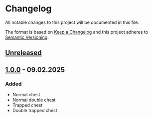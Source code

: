 # Changelog

All notable changes to this project will be documented in this file.

The format is based on [Keep a Changelog](http://keepachangelog.com/)
and this project adheres to [Semantic Versioning](http://semver.org/).

## [Unreleased]

## [1.0.0] - 09.02.2025

### Added

- Normal chest
- Normal double chest
- Trapped chest
- Double trapped chest

[Unreleased]: https://github.com/Konsyliarz42/chests/compare/1.0.0...master
[1.0.0]: https://github.com/Konsyliarz42/chests/tree/1.0.0

